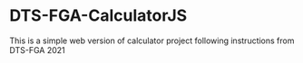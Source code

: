 # DTS-FGA-CalculatorJS
This is a simple web version of calculator project following instructions from DTS-FGA 2021
